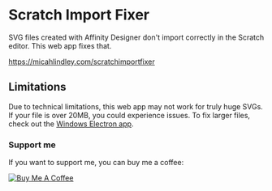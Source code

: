 # Scratch Import Fixer
SVG files created with Affinity Designer don't import correctly in the Scratch editor.  This web app fixes that.  

https://micahlindley.com/scratchimportfixer

## Limitations
Due to technical limitations, this web app may not work for truly huge SVGs.  If your file is over 20MB, you could experience issues.  To fix larger files, check out the [Windows Electron app](https://github.com/micahlt/sif-windows/releases).

### Support me

If you want to support me, you can buy me a coffee:

[![Buy Me A Coffee](https://cdn.buymeacoffee.com/buttons/lato-red.png)](https://buymeacoff.ee/micahlt)
